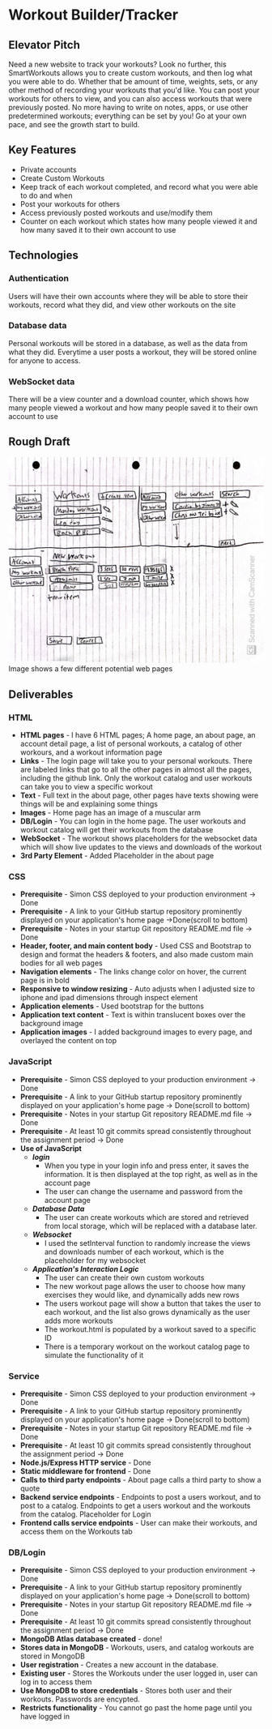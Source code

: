 # Workout Builder/Tracker
## Elevator Pitch
Need a new website to track your workouts? Look no further, this SmartWorkouts allows you to create custom workouts, and then log what you were able to do. Whether that be amount of time, weights, sets, or any other method of recording your workouts that you'd like. You can post your workouts for others to view, and you can also access workouts that were previously posted. No more having to write on notes, apps, or use other predetermined workouts; everything can be set by you! Go at your own pace, and see the growth start to build.

## Key Features
* Private accounts
* Create Custom Workouts
* Keep track of each workout completed, and record what you were able to do and when
* Post your workouts for others
* Access previously posted workouts and use/modify them
* Counter on each workout which states how many people viewed it and how many saved it to their own account to use
  
## Technologies
### Authentication
Users will have their own accounts where they will be able to store their workouts, record what they did, and view other workouts on the site
### Database data
Personal workouts will be stored in a database, as well as the data from what they did. Everytime a user posts a workout, they will be stored online for anyone to access.
### WebSocket data
There will be a view counter and a download counter, which shows how many people viewed a workout and how many people saved it to their own account to use

## Rough Draft
![Rough Draft of Workout Builder](/images/RoughSketch_WorkoutBuilder.jpeg)
Image shows a few different potential web pages

## Deliverables
### HTML

- **HTML pages** - I have 6 HTML pages; A home page, an about page, an account detail page, a list of personal workouts, a catalog of other workours, and a workout information page
- **Links** - The login page will take you to your personal workouts. There are labeled links that go to all the other pages in almost all the pages, including the github link. Only the workout catalog and user workouts can take you to view a specific workout
- **Text** - Full text in the about page, other pages have texts showing were things will be and explaining some things
- **Images** - Home page has an image of a muscular arm
- **DB/Login** - You can login in the home page. The user workouts and workout catalog will get their workouts from the database
- **WebSocket** - The workout shows placeholders for the websocket data which will show live updates to the views and downloads of the workout
- **3rd Party Element** - Added Placeholder in the about page

### CSS
- **Prerequisite** - Simon CSS deployed to your production environment -> Done
- **Prerequisite** - A link to your GitHub startup repository prominently displayed on your application's home page ->Done(scroll to bottom)
- **Prerequisite** - Notes in your startup Git repository README.md file -> Done
- **Header, footer, and main content body** - Used CSS and Bootstrap to design and format the headers & footers, and also made custom main bodies for all web pages
- **Navigation elements** - The links change color on hover, the current page is in bold
- **Responsive to window resizing** - Auto adjusts when I adjusted size to iphone and ipad dimensions through inspect element
- **Application elements** - Used bootstrap for the buttons
- **Application text content** - Text is within translucent boxes over the background image
- **Application images** - I added background images to every page, and overlayed the content on top

### JavaScript
- **Prerequisite** - Simon CSS deployed to your production environment -> Done
- **Prerequisite** - A link to your GitHub startup repository prominently displayed on your application's home page -> Done(scroll to bottom)
- **Prerequisite** - Notes in your startup Git repository README.md file -> Done
- **Prerequisite** - At least 10 git commits spread consistently throughout the assignment period -> Done
- **Use of JavaScript**
  * ***login***
    - When you type in your login info and press enter, it saves the information. It is then displayed at the top right, as well as in the account page
    - The user can change the username and password from the account page
  * ***Database Data***
    - The user can create workouts which are stored and retrieved from local storage, which will be replaced with a database later.
  * ***Websocket***
    - I used the setInterval function to randomly increase the views and downloads number of each workout, which is the placeholder for my websocket
  * ***Application's Interaction Logic***
    - The user can create their own custom workouts
    - The new workout page allows the user to choose how many exercises they would like, and dynamically adds new rows
    - The users workout page will show a button that takes the user to each workout, and the list also grows dynamically as the user adds more workouts
    - The workout.html is populated by a workout saved to a specific ID
    - There is a temporary workout on the workout catalog page to simulate the functionality of it

### Service
- **Prerequisite** - Simon CSS deployed to your production environment -> Done
- **Prerequisite** - A link to your GitHub startup repository prominently displayed on your application's home page -> Done(scroll to bottom)
- **Prerequisite** - Notes in your startup Git repository README.md file -> Done
- **Prerequisite** - At least 10 git commits spread consistently throughout the assignment period -> Done
- **Node.js/Express HTTP service** - Done
- **Static middleware for frontend** - Done
- **Calls to third party endpoints** - About page calls a third party to show a quote
- **Backend service endpoints** - Endpoints to post a users workout, and to post to a catalog. Endpoints to get a users workout and the workouts from the catalog. Placeholder for Login
- **Frontend calls service endpoints** - User can make their workouts, and access them on the Workouts tab

### DB/Login
- **Prerequisite** - Simon CSS deployed to your production environment -> Done
- **Prerequisite** - A link to your GitHub startup repository prominently displayed on your application's home page -> Done(scroll to bottom)
- **Prerequisite** - Notes in your startup Git repository README.md file -> Done
- **Prerequisite** - At least 10 git commits spread consistently throughout the assignment period -> Done
- **MongoDB Atlas database created** - done!
- **Stores data in MongoDB** - Workouts, users, and catalog workouts are stored in MongoDB
- **User registration** - Creates a new account in the database.
- **Existing user** - Stores the Workouts under the user logged in, user can log in to access them
- **Use MongoDB to store credentials** - Stores both user and their workouts. Passwords are encypted.
- **Restricts functionality** - You cannot go past the home page until you have logged in
